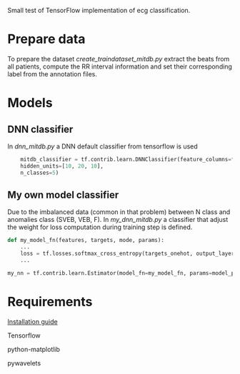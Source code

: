 Small test of TensorFlow implementation of ecg classification. 

# Prepare data
To prepare the dataset *create_traindataset_mitdb.py* extract the beats from all patients, compute the RR interval information and set their corresponding label from the annotation files.

# Models

## DNN classifier
In *dnn_mitdb.py* a DNN default classifier from tensorflow is used

```python
    mitdb_classifier = tf.contrib.learn.DNNClassifier(feature_columns=feature_columns,
    hidden_units=[10, 20, 10],
    n_classes=5)
```

## My own model classifier
Due to the imbalanced data (common in that problem) between N class and anomalies class (SVEB, VEB, F). In *my_dnn_mitdb.py* a classifier that adjust the weight for loss computation during training step is defined. 

```python
def my_model_fn(features, targets, mode, params):
    ...
    loss = tf.losses.softmax_cross_entropy(targets_onehot, output_layer, weights=weights_tf)
    ...

my_nn = tf.contrib.learn.Estimator(model_fn=my_model_fn, params=model_params)
```

# Requirements

[Installation guide](installation_guide.md)

Tensorflow

python-matplotlib

pywavelets
